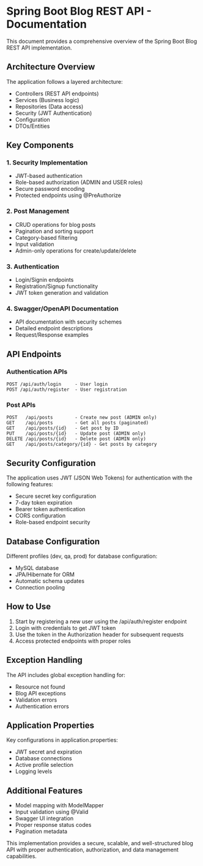 # Spring Boot Blog REST API - Documentation

This document provides a comprehensive overview of the Spring Boot Blog REST API implementation.

## Architecture Overview

The application follows a layered architecture:
- Controllers (REST API endpoints)
- Services (Business logic)
- Repositories (Data access)
- Security (JWT Authentication)
- Configuration
- DTOs/Entities

## Key Components

### 1. Security Implementation
- JWT-based authentication
- Role-based authorization (ADMIN and USER roles)
- Secure password encoding
- Protected endpoints using @PreAuthorize

### 2. Post Management
- CRUD operations for blog posts
- Pagination and sorting support
- Category-based filtering
- Input validation
- Admin-only operations for create/update/delete

### 3. Authentication
- Login/Signin endpoints
- Registration/Signup functionality
- JWT token generation and validation

### 4. Swagger/OpenAPI Documentation
- API documentation with security schemes
- Detailed endpoint descriptions
- Request/Response examples

## API Endpoints

### Authentication APIs
```
POST /api/auth/login     - User login
POST /api/auth/register  - User registration
```

### Post APIs
```
POST   /api/posts        - Create new post (ADMIN only)
GET    /api/posts        - Get all posts (paginated)
GET    /api/posts/{id}   - Get post by ID
PUT    /api/posts/{id}   - Update post (ADMIN only)
DELETE /api/posts/{id}   - Delete post (ADMIN only)
GET    /api/posts/category/{id} - Get posts by category
```

## Security Configuration

The application uses JWT (JSON Web Tokens) for authentication with the following features:
- Secure secret key configuration
- 7-day token expiration
- Bearer token authentication
- CORS configuration
- Role-based endpoint security

## Database Configuration

Different profiles (dev, qa, prod) for database configuration:
- MySQL database
- JPA/Hibernate for ORM
- Automatic schema updates
- Connection pooling

## How to Use

1. Start by registering a new user using the /api/auth/register endpoint
2. Login with credentials to get JWT token
3. Use the token in the Authorization header for subsequent requests
4. Access protected endpoints with proper roles

## Exception Handling

The API includes global exception handling for:
- Resource not found
- Blog API exceptions
- Validation errors
- Authentication errors

## Application Properties

Key configurations in application.properties:
- JWT secret and expiration
- Database connections
- Active profile selection
- Logging levels

## Additional Features

- Model mapping with ModelMapper
- Input validation using @Valid
- Swagger UI integration
- Proper response status codes
- Pagination metadata

This implementation provides a secure, scalable, and well-structured blog API with proper
authentication, authorization, and data management capabilities.
